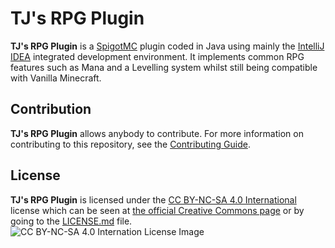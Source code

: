 # TJ's RPG Plugin
**TJ's RPG Plugin** is a [SpigotMC](https://www.spigotmc.org/) plugin coded in Java using mainly the [IntelliJ IDEA](https://www.jetbrains.com/idea/) integrated development environment. It implements common RPG features such as Mana and a Levelling system whilst still being compatible with Vanilla Minecraft.

## Contribution
**TJ's RPG Plugin** allows anybody to contribute. For more information on contributing to this repository, see the [Contributing Guide](CONTRIBUTING.md).

## License
**TJ's RPG Plugin** is licensed under the [CC BY-NC-SA 4.0 International](LICENSE.md) license which can be seen at [the official Creative Commons page](https://creativecommons.org/licenses/by-nc-sa/4.0/) or by going to the [LICENSE.md](LICENSE.md) file.<br>
![CC BY-NC-SA 4.0 Internation License Image](https://i.creativecommons.org/l/by-nc-sa/4.0/88x31.png)